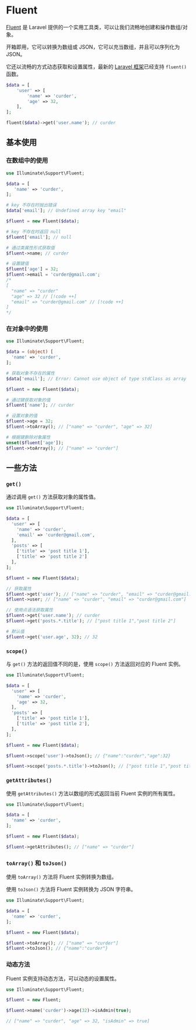 # Fluent

[Fluent](https://github.com/laravel/framework/blob/master/src/Illuminate/Support/Fluent.php) 是 Laravel 提供的一个实用工具类，可以让我们流畅地创建和操作数组/对象。

开箱即用，它可以转换为数组或 JSON，它可以充当数组，并且可以序列化为 JSON。

它还以流畅的方式动态获取和设置属性，最新的 [Laravel 框架](https://github.com/laravel/framework/pull/50848)已经支持 `fluent()` 函数。

```php
$data = [
    'user' => [
        'name' => 'curder',
        'age' => 32,
    ],
];

fluent($data)->get('user.name'); // curder
```

## 基本使用

### 在数组中的使用

```php
use Illuminate\Support\Fluent;

$data = [
   'name' => 'curder',
];

# key 不存在时抛出错误
$data['email']; // Undefined array key "email"

$fluent = new Fluent($data);

# key 不存在时返回 null
$fluent['email']; // null

# 通过类属性形式获取值
$fluent->name; // curder

# 设置键值
$fluent['age'] = 32;
$fluent->email = 'curder@gmail.com';
/*
[ 
  "name" => "curder"
  "age" => 32 // [!code ++]
  "email" => "curder@gmail.com" // [!code ++]
]
*/
```

### 在对象中的使用

```php
use Illuminate\Support\Fluent;

$data = (object) [
  'name' => 'curder',
];

# 获取对象不存在的属性
$data['email']; // Error: Cannot use object of type stdClass as array

$fluent = new Fluent($data);

# 通过键获取对象的值
$fluent['name']; // curder

# 设置对象的值
$fluent->age = 32;
$fluent->toArray(); // ["name" => "curder", "age" => 32]

# 根据键删除对象属性
unset($fluent['age']);
$fluent->toArray(); // ["name" => "curder"]
```

## 一些方法

### `get()`

通过调用 `get()` 方法获取对象的属性值。

```php
use Illuminate\Support\Fluent;

$data = [
  'user' => [
    'name' => 'curder',
    'email' => 'curder@gmail.com',
  ],
  'posts' => [
    ['title' => 'post title 1'],
    ['title' => 'post title 2']
  ],
];

$fluent = new Fluent($data);

// 获取属性
$fluent->get('user'); // ["name" => "curder", "email" => "curder@gmail.com"]
$fluent->user; // ["name" => "curder", "email" => "curder@gmail.com"]

// 使用点语法获取属性
$fluent->get('user.name'); // curder
$fluent->get('posts.*.title'); // ["post title 1","post title 2"]

# 默认值
$fluent->get('user.age', 32); // 32
```

### `scope()`

与 `get()` 方法的返回值不同的是，使用 `scope()` 方法返回对应的 Fluent 实例。

```php
use Illuminate\Support\Fluent;

$data = [
  'user' => [
    'name' => 'curder',
    'age' => 32,
  ],
  'posts' => [
    ['title' => 'post title 1'],
    ['title' => 'post title 2'],
  ],
];

$fluent = new Fluent($data);

$fluent->scope('user')->toJson(); // {"name":"curder","age":32}

$fluent->scope('posts.*.title')->toJson(); // ["post title 1","post title 2"]
```

### `getAttributes()`

使用 `getAttributes()` 方法以数组的形式返回当前 Fluent 实例的所有属性。

```php
use Illuminate\Support\Fluent;

$data = [
  'name' => 'curder',
];

$fluent = new Fluent($data);

$fluent->getAttributes(); // ["name" => "curder"]
```

### `toArray()` 和 `toJson()`

使用 `toArray()` 方法将 Fluent 实例转换为数组。

使用 `toJson()` 方法将 Fluent 实例转换为 JSON 字符串。

```php
use Illuminate\Support\Fluent;

$data = [
  'name' => 'curder',
];

$fluent = new Fluent($data);

$fluent->toArray(); // ["name" => "curder"]
$fluent->toJson(); // {"name":"curder"}
```

### 动态方法

Fluent 实例支持动态方法，可以动态的设置属性。

```php
use Illuminate\Support\Fluent;

$fluent = new Fluent;

$fluent->name('curder')->age(32)->isAdmin(true);

// ["name" => "curder", "age" => 32, "isAdmin" => true]
```

